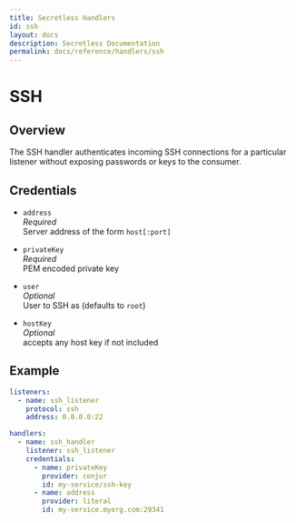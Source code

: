 ```yaml
---
title: Secretless Handlers
id: ssh
layout: docs
description: Secretless Documentation
permalink: docs/reference/handlers/ssh
---
```


# SSH
## Overview
The SSH handler authenticates incoming SSH connections for a particular
listener without exposing passwords or keys to the consumer.

## Credentials
- `address`  
_Required_  
Server address of the form `host[:port]`  

- `privateKey`  
_Required_  
PEM encoded private key  

- `user`  
_Optional_  
User to SSH as (defaults to `root`)  

- `hostKey`  
_Optional_  
accepts any host key if not included  

## Example
``` yaml
listeners:
  - name: ssh_listener
    protocol: ssh
    address: 0.0.0.0:22

handlers:
  - name: ssh_handler
    listener: ssh_listener
    credentials:
      - name: privateKey
        provider: conjur
        id: my-service/ssh-key
      - name: address
        provider: literal
        id: my-service.myorg.com:29341
```